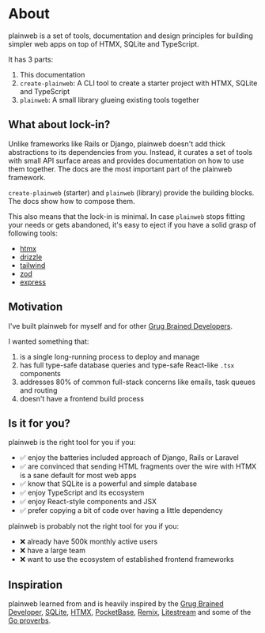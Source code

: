 # About

plainweb is a set of tools, documentation and design principles for building simpler web apps on top of HTMX, SQLite and TypeScript.

It has 3 parts:

1. This documentation
2. `create-plainweb`: A CLI tool to create a starter project with HTMX, SQLite and TypeScript
3. `plainweb`: A small library glueing existing tools together

## What about lock-in?

Unlike frameworks like Rails or Django, plainweb doesn't add thick abstractions to its dependencies from you. Instead, it curates a set of tools with small API surface areas and provides documentation on how to use them together. The docs are the most important part of the plainweb framework.

`create-plainweb` (starter) and `plainweb` (library) provide the building blocks. The docs show how to compose them.

This also means that the lock-in is minimal. In case `plainweb` stops fitting your needs or gets abandoned, it's easy to eject if you have a solid grasp of following tools:

- [htmx](https://htmx.org/)
- [drizzle](https://orm.drizzle.team/docs/get-started-sqlite)
- [tailwind](https://tailwindcss.com/docs/utility-first)
- [zod](https://zod.dev/)
- [express](https://expressjs.com/en/guide/routing.html)

## Motivation

I've built plainweb for myself and for other [Grug Brained Developers](https://grugbrain.dev/).

I wanted something that:

1. is a single long-running process to deploy and manage
2. has full type-safe database queries and type-safe React-like `.tsx` components
3. addresses 80% of common full-stack concerns like emails, task queues and routing
4. doesn't have a frontend build process

## Is it for you?

plainweb is the right tool for you if you:

- ✅ enjoy the batteries included approach of Django, Rails or Laravel
- ✅ are convinced that sending HTML fragments over the wire with HTMX is a sane default for most web apps
- ✅ know that SQLite is a powerful and simple database
- ✅ enjoy TypeScript and its ecosystem
- ✅ enjoy React-style components and JSX
- ✅ prefer copying a bit of code over having a little dependency

plainweb is probably not the right tool for you if you:

- ❌ already have 500k monthly active users
- ❌ have a large team
- ❌ want to use the ecosystem of established frontend frameworks

## Inspiration

plainweb learned from and is heavily inspired by the [Grug Brained Developer](https://grugbrain.dev/), [SQLite](https://sqlite.org/), [HTMX](https://htmx.org/), [PocketBase](https://pocketbase.io/), [Remix](https://remix.run/), [Litestream](https://litestream.io/) and some of the [Go proverbs](https://www.youtube.com/watch?v=PAAkCSZUG1c&t=568s).
